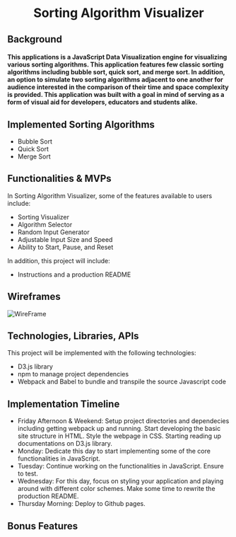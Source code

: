 <h1 align="center">
    Sorting Algorithm Visualizer
    <br>
</h1>

## Background

<h4>This applications is a JavaScript Data Visualization engine for visualizing various sorting algorithms. This application features few classic sorting algorithms including bubble sort, quick sort, and merge sort. In addition, an option to simulate two sorting algorithms adjacent to one another for audience interested in the comparison of their time and space complexity is provided. This application was built with a goal in mind of serving as a form of visual aid for developers, educators and students alike.</h4>

## Implemented Sorting Algorithms

* Bubble Sort
* Quick Sort
* Merge Sort

## Functionalities & MVPs

In Sorting Algorithm Visualizer, some of the features available to users include:

* Sorting Visualizer
* Algorithm Selector
* Random Input Generator
* Adjustable Input Size and Speed
* Ability to Start, Pause, and Reset

In addition, this project will include:

* Instructions and a production README

## Wireframes

![WireFrame](https://github.com/pa-dg/Sorting_Algorithmn_Visualizer/blob/master/sortVisualizerWireframe.png)

## Technologies, Libraries, APIs

This project will be implemented with the following technologies:

* D3.js library
* npm to manage project dependencies
* Webpack and Babel to bundle and transpile the source Javascript code

## Implementation Timeline

* Friday Afternoon & Weekend: Setup project directories and dependecies including getting webpack up and running. Start developing the basic site structure in HTML. Style the webpage in CSS. Starting reading up documentations on D3.js library.
* Monday: Dedicate this day to start implementing some of the core functionalities in JavaScript. 
* Tuesday: Continue working on the functionalities in JavaScript. Ensure to test.
* Wednesday: For this day, focus on styling your application and playing around with different color schemes. Make some time to rewrite the production README.
* Thursday Morning: Deploy to Github pages. 

## Bonus Features
